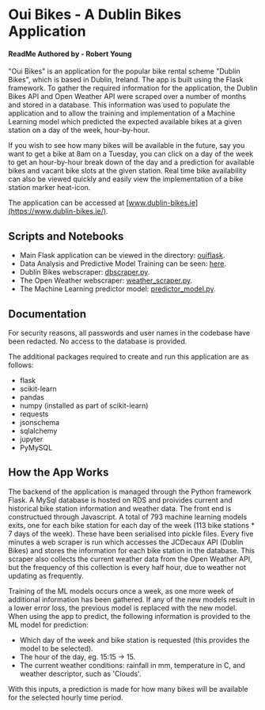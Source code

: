 # Oui Bikes - A Dublin Bikes Application
#### ReadMe Authored by - Robert Young

"Oui Bikes" is an application for the popular bike rental scheme "Dublin Bikes", which is based in Dublin, Ireland. The app is built using the Flask framework. To gather the required information for the application, the Dublin Bikes API and Open Weather API were scraped over a number of months and stored in a database.
This information was used to populate the application and to allow the training and implementation of a Machine Learning model which predicted the expected available bikes at a given station on a day of the week, hour-by-hour.

If you wish to see how many bikes will be available in the future, say you want to get a bike at 8am on a Tuesday, you can click on a day of the week to get an hour-by-hour break down of the day and a prediction for available bikes and vacant bike slots at the given station. Real time bike availability can also be viewed quickly and easily view the implementation of a bike station marker heat-icon.

The application can be accessed at [www.dublin-bikes.ie](https://www.dublin-bikes.ie/).

## Scripts and Notebooks

* Main Flask application can be viewed in the directory: [ouiflask](https://github.com/robertyoung2/dublin-bikes-occupancy-app/tree/master/ouiflask).
* Data Analysis and Predictive Model Training can be seen: [here](https://github.com/robertyoung2/dublin-bikes-occupancy-app/blob/master/Machine-Learning-Predictive-Model.ipynb).
* Dublin Bikes webscraper: [dbscraper.py](https://github.com/robertyoung2/dublin-bikes-occupancy-app/blob/master/dbscraper.py).
* The Open Weather webscraper: [weather_scraper.py](https://github.com/robertyoung2/dublin-bikes-occupancy-app/blob/master/weather_scraper.py).
* The Machine Learning predictor model: [predictor_model.py](https://github.com/robertyoung2/dublin-bikes-occupancy-app/blob/master/predictor_model.py).

## Documentation

For security reasons, all passwords and user names in the codebase have been redacted. No access to the database is provided.

The additional packages required to create and run this application are as follows:

* flask
* scikit-learn
* pandas
* numpy (installed as part of scikit-learn)
* requests
* jsonschema
* sqlalchemy
* jupyter
* PyMySQL

## How the App Works

The backend of the application is managed through the Python framework Flask. A MySql database is hosted on RDS and proivides current and historical bike station information and weather data. The front end is constructued through Javascript. A total of 793 machine learning models exits, one for each bike station for each day of the week (113 bike stations * 7 days of the week). These have been serialised into pickle files. Every five minutes a web scraper is run which accesses the JCDecaux API (Dublin Bikes) and stores the information for each bike station in the database. This scraper also collects the current weather data from the Open Weather API, but the frequency of this collection is every half hour, due to weather not updating as frequently. 

Training of the ML models occurs once a week, as one more week of additional information has been gathered. If any of the new models result in a lower error loss, the previous model is replaced with the new model. When using the app to predict, the following information is provided to the ML model for prediction:

* Which day of the week and bike station is requested (this provides the model to be selected).
* The hour of the day, eg. 15:15 -> 15.
* The current weather conditions: rainfall in mm, temperature in C, and weather descriptor, such as 'Clouds'.

With this inputs, a prediction is made for how many bikes will be available for the selected hourly time period. 

